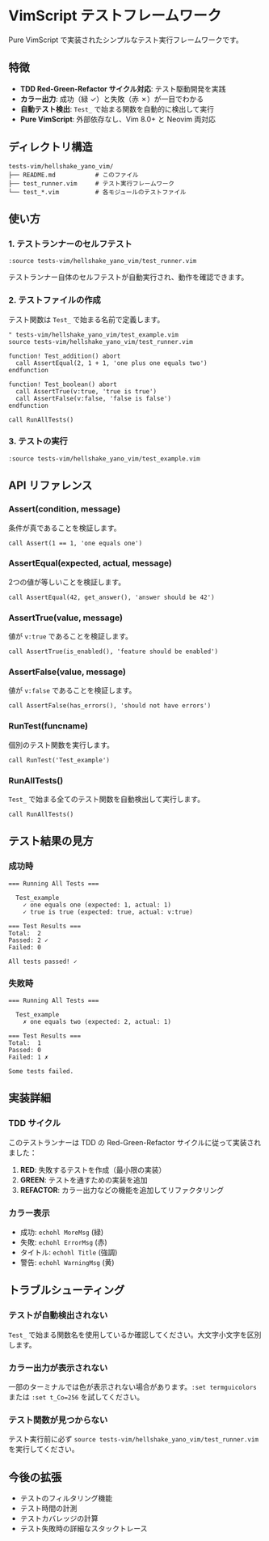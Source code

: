 # VimScript テストフレームワーク

Pure VimScript で実装されたシンプルなテスト実行フレームワークです。

## 特徴

- **TDD Red-Green-Refactor サイクル対応**: テスト駆動開発を実践
- **カラー出力**: 成功（緑 ✓）と失敗（赤 ✗）が一目でわかる
- **自動テスト検出**: `Test_` で始まる関数を自動的に検出して実行
- **Pure VimScript**: 外部依存なし、Vim 8.0+ と Neovim 両対応

## ディレクトリ構造

```
tests-vim/hellshake_yano_vim/
├── README.md           # このファイル
├── test_runner.vim     # テスト実行フレームワーク
└── test_*.vim          # 各モジュールのテストファイル
```

## 使い方

### 1. テストランナーのセルフテスト

```vim
:source tests-vim/hellshake_yano_vim/test_runner.vim
```

テストランナー自体のセルフテストが自動実行され、動作を確認できます。

### 2. テストファイルの作成

テスト関数は `Test_` で始まる名前で定義します。

```vim
" tests-vim/hellshake_yano_vim/test_example.vim
source tests-vim/hellshake_yano_vim/test_runner.vim

function! Test_addition() abort
  call AssertEqual(2, 1 + 1, 'one plus one equals two')
endfunction

function! Test_boolean() abort
  call AssertTrue(v:true, 'true is true')
  call AssertFalse(v:false, 'false is false')
endfunction

call RunAllTests()
```

### 3. テストの実行

```vim
:source tests-vim/hellshake_yano_vim/test_example.vim
```

## API リファレンス

### Assert(condition, message)

条件が真であることを検証します。

```vim
call Assert(1 == 1, 'one equals one')
```

### AssertEqual(expected, actual, message)

2つの値が等しいことを検証します。

```vim
call AssertEqual(42, get_answer(), 'answer should be 42')
```

### AssertTrue(value, message)

値が `v:true` であることを検証します。

```vim
call AssertTrue(is_enabled(), 'feature should be enabled')
```

### AssertFalse(value, message)

値が `v:false` であることを検証します。

```vim
call AssertFalse(has_errors(), 'should not have errors')
```

### RunTest(funcname)

個別のテスト関数を実行します。

```vim
call RunTest('Test_example')
```

### RunAllTests()

`Test_` で始まる全てのテスト関数を自動検出して実行します。

```vim
call RunAllTests()
```

## テスト結果の見方

### 成功時

```
=== Running All Tests ===

  Test_example
    ✓ one equals one (expected: 1, actual: 1)
    ✓ true is true (expected: true, actual: v:true)

=== Test Results ===
Total:  2
Passed: 2 ✓
Failed: 0

All tests passed! ✓
```

### 失敗時

```
=== Running All Tests ===

  Test_example
    ✗ one equals two (expected: 2, actual: 1)

=== Test Results ===
Total:  1
Passed: 0
Failed: 1 ✗

Some tests failed.
```

## 実装詳細

### TDD サイクル

このテストランナーは TDD の Red-Green-Refactor サイクルに従って実装されました：

1. **RED**: 失敗するテストを作成（最小限の実装）
2. **GREEN**: テストを通すための実装を追加
3. **REFACTOR**: カラー出力などの機能を追加してリファクタリング

### カラー表示

- 成功: `echohl MoreMsg` (緑)
- 失敗: `echohl ErrorMsg` (赤)
- タイトル: `echohl Title` (強調)
- 警告: `echohl WarningMsg` (黄)

## トラブルシューティング

### テストが自動検出されない

`Test_` で始まる関数名を使用しているか確認してください。大文字小文字を区別します。

### カラー出力が表示されない

一部のターミナルでは色が表示されない場合があります。`:set termguicolors` または `:set t_Co=256` を試してください。

### テスト関数が見つからない

テスト実行前に必ず `source tests-vim/hellshake_yano_vim/test_runner.vim` を実行してください。

## 今後の拡張

- テストのフィルタリング機能
- テスト時間の計測
- テストカバレッジの計算
- テスト失敗時の詳細なスタックトレース
